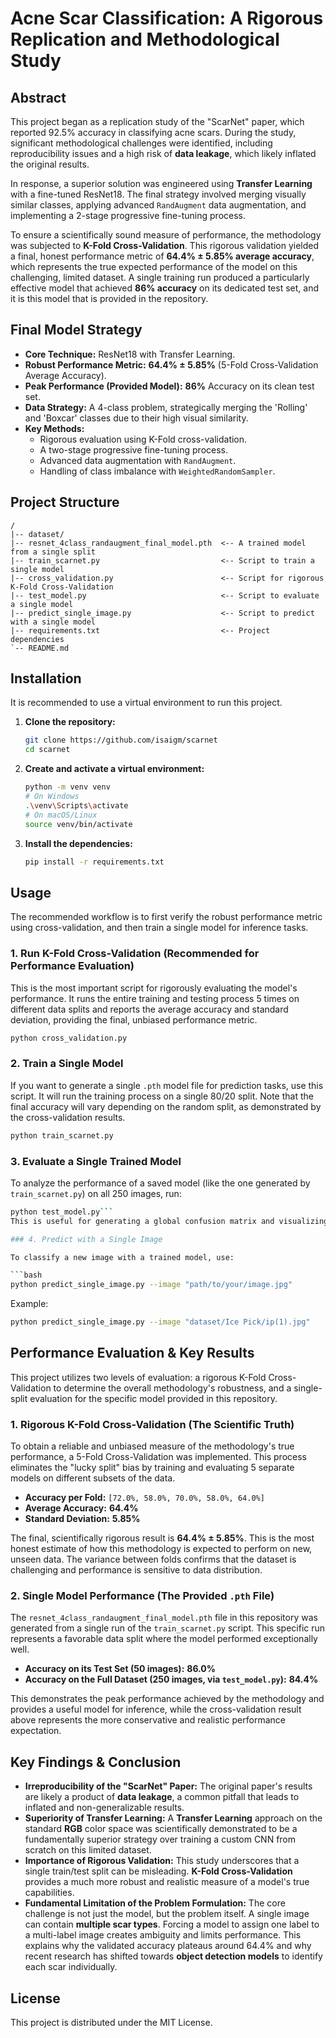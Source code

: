 # Acne Scar Classification: A Rigorous Replication and Methodological Study

## Abstract

This project began as a replication study of the "ScarNet" paper, which reported 92.5% accuracy in classifying acne scars. During the study, significant methodological challenges were identified, including reproducibility issues and a high risk of **data leakage**, which likely inflated the original results.

In response, a superior solution was engineered using **Transfer Learning** with a fine-tuned ResNet18. The final strategy involved merging visually similar classes, applying advanced `RandAugment` data augmentation, and implementing a 2-stage progressive fine-tuning process.

To ensure a scientifically sound measure of performance, the methodology was subjected to **K-Fold Cross-Validation**. This rigorous validation yielded a final, honest performance metric of **64.4% ± 5.85% average accuracy**, which represents the true expected performance of the model on this challenging, limited dataset. A single training run produced a particularly effective model that achieved **86% accuracy** on its dedicated test set, and it is this model that is provided in the repository.

## Final Model Strategy

- **Core Technique:** ResNet18 with Transfer Learning.
- **Robust Performance Metric:** **64.4% ± 5.85%** (5-Fold Cross-Validation Average Accuracy).
- **Peak Performance (Provided Model):** **86%** Accuracy on its clean test set.
- **Data Strategy:** A 4-class problem, strategically merging the 'Rolling' and 'Boxcar' classes due to their high visual similarity.
- **Key Methods:**
  - Rigorous evaluation using K-Fold cross-validation.
  - A two-stage progressive fine-tuning process.
  - Advanced data augmentation with `RandAugment`.
  - Handling of class imbalance with `WeightedRandomSampler`.

## Project Structure

```
/
|-- dataset/
|-- resnet_4class_randaugment_final_model.pth  <-- A trained model from a single split
|-- train_scarnet.py                           <-- Script to train a single model
|-- cross_validation.py                        <-- Script for rigorous K-Fold Cross-Validation
|-- test_model.py                              <-- Script to evaluate a single model
|-- predict_single_image.py                    <-- Script to predict with a single model
|-- requirements.txt                           <-- Project dependencies
`-- README.md
```

## Installation

It is recommended to use a virtual environment to run this project.

1.  **Clone the repository:**
    ```bash
    git clone https://github.com/isaigm/scarnet
    cd scarnet
    ```

2.  **Create and activate a virtual environment:**
    ```bash
    python -m venv venv
    # On Windows
    .\venv\Scripts\activate
    # On macOS/Linux
    source venv/bin/activate
    ```

3.  **Install the dependencies:**
    ```bash
    pip install -r requirements.txt
    ```

## Usage

The recommended workflow is to first verify the robust performance metric using cross-validation, and then train a single model for inference tasks.

### 1. Run K-Fold Cross-Validation (Recommended for Performance Evaluation)

This is the most important script for rigorously evaluating the model's performance. It runs the entire training and testing process 5 times on different data splits and reports the average accuracy and standard deviation, providing the final, unbiased performance metric.

```bash
python cross_validation.py
```

### 2. Train a Single Model

If you want to generate a single `.pth` model file for prediction tasks, use this script. It will run the training process on a single 80/20 split. Note that the final accuracy will vary depending on the random split, as demonstrated by the cross-validation results.

```bash
python train_scarnet.py
```

### 3. Evaluate a Single Trained Model

To analyze the performance of a saved model (like the one generated by `train_scarnet.py`) on all 250 images, run:

```bash
python test_model.py```
This is useful for generating a global confusion matrix and visualizing specific predictions.

### 4. Predict with a Single Image

To classify a new image with a trained model, use:

```bash
python predict_single_image.py --image "path/to/your/image.jpg"
```
Example:
```bash
python predict_single_image.py --image "dataset/Ice Pick/ip(1).jpg"
```

## Performance Evaluation & Key Results

This project utilizes two levels of evaluation: a rigorous K-Fold Cross-Validation to determine the overall methodology's robustness, and a single-split evaluation for the specific model provided in this repository.

### 1. Rigorous K-Fold Cross-Validation (The Scientific Truth)

To obtain a reliable and unbiased measure of the methodology's true performance, a 5-Fold Cross-Validation was implemented. This process eliminates the "lucky split" bias by training and evaluating 5 separate models on different subsets of the data.

-   **Accuracy per Fold:** `[72.0%, 58.0%, 70.0%, 58.0%, 64.0%]`
-   **Average Accuracy:** **64.4%**
-   **Standard Deviation:** **5.85%**

The final, scientifically rigorous result is **64.4% ± 5.85%**. This is the most honest estimate of how this methodology is expected to perform on new, unseen data. The variance between folds confirms that the dataset is challenging and performance is sensitive to data distribution.

### 2. Single Model Performance (The Provided `.pth` File)

The `resnet_4class_randaugment_final_model.pth` file in this repository was generated from a single run of the `train_scarnet.py` script. This specific run represents a favorable data split where the model performed exceptionally well.

-   **Accuracy on its Test Set (50 images):** **86.0%**
-   **Accuracy on the Full Dataset (250 images, via `test_model.py`):** **84.4%**

This demonstrates the peak performance achieved by the methodology and provides a useful model for inference, while the cross-validation result above represents the more conservative and realistic performance expectation.

## Key Findings & Conclusion

-   **Irreproducibility of the "ScarNet" Paper:** The original paper's results are likely a product of **data leakage**, a common pitfall that leads to inflated and non-generalizable results.
-   **Superiority of Transfer Learning:** A **Transfer Learning** approach on the standard **RGB** color space was scientifically demonstrated to be a fundamentally superior strategy over training a custom CNN from scratch on this limited dataset.
-   **Importance of Rigorous Validation:** This study underscores that a single train/test split can be misleading. **K-Fold Cross-Validation** provides a much more robust and realistic measure of a model's true capabilities.
-   **Fundamental Limitation of the Problem Formulation:** The core challenge is not just the model, but the problem itself. A single image can contain **multiple scar types**. Forcing a model to assign one label to a multi-label image creates ambiguity and limits performance. This explains why the validated accuracy plateaus around 64.4% and why recent research has shifted towards **object detection models** to identify each scar individually.

## License

This project is distributed under the MIT License.
